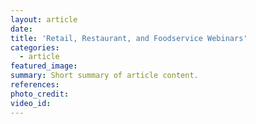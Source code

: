```yaml
---
layout: article
date:
title: 'Retail, Restaurant, and Foodservice Webinars'
categories:
  - article
featured_image:
summary: Short summary of article content.
references:
photo_credit:
video_id:
---
```

